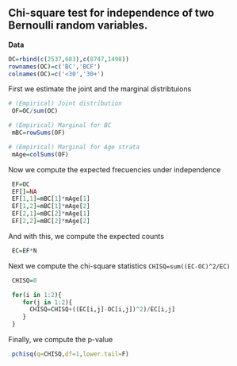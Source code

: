 ## Chi-square test for independence of two Bernoulli random variables.

**Data**
```r
OC=rbind(c(2537,683),c(8747,1498))
rownames(OC)=c('BC','BCF')
colnames(OC)=c('<30','30+')
```

First we estimate the joint and the marginal distribtuions

```r
# (Empirical) Joint distribution
 OF=OC/sum(OC)

# (Empirical) Marginal for BC
 mBC=rowSums(OF)

# (Empirical) Marginal for Age strata
 mAge=colSums(OF)
```

Now we compute the expected frecuencies under independence

```r
 EF=OC
 EF[]=NA
 EF[1,1]=mBC[1]*mAge[1]
 EF[1,2]=mBC[1]*mAge[2]
 EF[2,1]=mBC[2]*mAge[1]
 EF[2,2]=mBC[2]*mAge[2]
```

And with this, we compute the expected counts

```r
 EC=EF*N
```

Next we compute the chi-square statistics `CHISQ=sum((EC-OC)^2/EC)`

```r
 CHISQ=0

 for(i in 1:2){
	for(j in 1:2){
	  CHISQ=CHISQ+((EC[i,j]-OC[i,j])^2)/EC[i,j]
	}
 }
```

Finally, we compute the p-value

```r
 pchisq(q=CHISQ,df=1,lower.tail=F)
```
